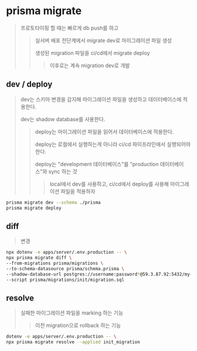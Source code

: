 # prisma migrate

> 프로토타이핑 할 때는 빠르게 db push를 하고
>
> > 실서버 배포 전단계에서 migrate dev로 마이그레이션 파일 생성
> >
> > 생성된 migration 파일을 ci/cd에서 migrate deploy
> >
> > > 이후로는 계속 migration dev로 개발

## dev / deploy

> dev는 스키마 변경을 감지해 마이그레이션 파일을 생성하고 데이터베이스에 적용한다.
>
> dev는 shadow database를 사용한다.
>
> > deploy는 마이그레이션 파일을 읽어서 데이터베이스에 적용한다.
> >
> > deploy는 로컬에서 실행하는게 아니라 ci/cd 파이프라인에서 실행되어야한다.
> >
> > deploy는 "development 데이터베이스"를 "production 데이터베이스"와 sync 하는 것
> >
> > > local에서 dev를 사용하고, ci/cd에서 deploy를 사용해 마이그레이션 파일을 적용하자

```sh
prisma migrate dev --schema ./prisma
prisma migrate deploy
```

## diff

> 변경

```sh
npx dotenv -e apps/server/.env.production -- \
npx prisma migrate diff \
--from-migrations prisma/migrations \
--to-schema-datasource prisma/schema.prisma \
--shadow-database-url postgres://username:password*@59.3.87.92:5432/my-shadow-db?schema=public \
--script prisma/migrations/init/migration.sql
```

## resolve

> 실패한 마이그레이션 파일을 marking 하는 기능
>
> > 이전 migration으로 rollback 하는 기능

```sh
dotenv -e apps/server/.env.production -- \
npx prisma migrate resolve --applied init_migration
```

